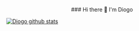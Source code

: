 
 
<div align="center">### Hi there 👋 I'm Diogo</div>

[![Diogo github stats](https://github-readme-stats.vercel.app/api?username=fdiogoc)](https://github.com/fdiogoc/github-readme-stats)





